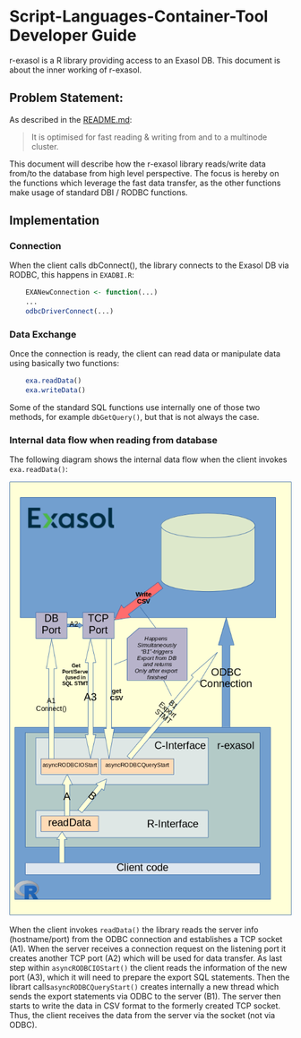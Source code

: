 # Script-Languages-Container-Tool Developer Guide

r-exasol is a R library providing access to an Exasol DB. 
This document is about the inner working of r-exasol.



## Problem Statement:
As described in the [README.md](../../README.md):
> It is optimised for fast reading & writing from and to a multinode cluster.
> 
This document will describe how the r-exasol library reads/write data from/to the database from high level perspective.
The focus is hereby on the functions which leverage the fast data transfer, as the other functions make usage of standard DBI / RODBC functions.

## Implementation

### Connection

When the client calls dbConnect(), the library connects to the Exasol DB via RODBC, this happens in `EXADBI.R`:
```r
    EXANewConnection <- function(...)
    ...
    odbcDriverConnect(...)
```

### Data Exchange

Once the connection is ready, the client can read data or manipulate data using basically two functions:

```r
    exa.readData()
    exa.writeData()
```

Some of the standard SQL functions use internally one of those two methods, for example `dbGetQuery()`,
but that is not always the case.

### Internal data flow when reading from database

The following diagram shows the internal data flow when the client invokes ```exa.readData()```:

![](./images/r-exasol.png)

When the client invokes ```readData()``` the library reads the server info (hostname/port) from the ODBC connection and establishes a TCP socket (A1). When the server receives a connection request on the listening port it creates another TCP port (A2) which will be used for data transfer. As last step within ```asyncRODBCIOStart()``` the client reads the information of the new port (A3), which it will need to prepare the export SQL statements. 
Then the librart calls```asyncRODBCQueryStart()``` creates internally a new thread which sends the export statements via ODBC to the server (B1). The server then starts to write the data in CSV format to the formerly created TCP socket. Thus, the client receives the data from the server via the socket (not via ODBC). 




